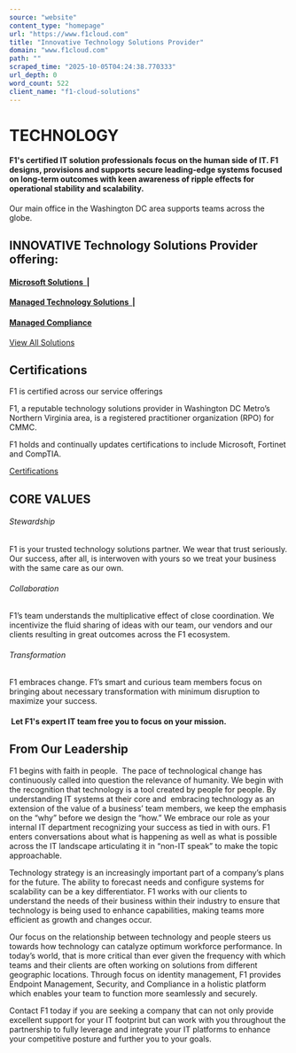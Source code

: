 ```yaml
---
source: "website"
content_type: "homepage"
url: "https://www.f1cloud.com"
title: "Innovative Technology Solutions Provider"
domain: "www.f1cloud.com"
path: ""
scraped_time: "2025-10-05T04:24:38.770333"
url_depth: 0
word_count: 522
client_name: "f1-cloud-solutions"
---
```


# TECHNOLOGY

#### F1's certified IT solution professionals focus on the human side of IT. F1 designs, provisions and supports secure leading-edge systems focused on long-term outcomes with keen awareness of ripple effects for operational stability and scalability.

Our main office in the Washington DC area supports teams across the globe.

## INNOVATIVE Technology Solutions Provider offering:

#### [Microsoft Solutions  |](https://www.f1cloud.com/microsoftsolutions)

#### [Managed Technology Solutions  |](https://www.f1cloud.com/technologysolutions)

#### [Managed Compliance](https://www.f1cloud.com/managedcompliance)

[View All Solutions](https://www.f1cloud.com/solutions)

## Certifications

F1 is certified across our service offerings

F1, a reputable technology solutions provider in Washington DC Metro’s Northern Virginia area, is a registered practitioner organization (RPO) for CMMC.

F1 holds and continually updates certifications to include Microsoft, Fortinet and CompTIA.

[Certifications](https://www.f1cloud.com/about)

## CORE VALUES

###### Stewardship

F1 is your trusted technology solutions partner. We wear that trust seriously. Our success, after all, is interwoven with yours so we treat your business with the same care as our own.

###### Collaboration

F1’s team understands the multiplicative effect of close coordination. We incentivize the fluid sharing of ideas with our team, our vendors and our clients resulting in great outcomes across the F1 ecosystem.

###### Transformation

F1 embraces change. F1’s smart and curious team members focus on bringing about necessary transformation with minimum disruption to maximize your success.

#### ​  Let F1's expert IT team free you to focus on your mission.

## From Our Leadership

F1 begins with faith in people.  The pace of technological change has continuously called into question the relevance of humanity. We begin with the recognition that technology is a tool created by people for people. By understanding IT systems at their core and  embracing technology as an extension of the value of a business’ team members, we keep the emphasis on the “why” before we design the “how.” We embrace our role as your internal IT department recognizing your success as tied in with ours. F1 enters conversations about what is happening as well as what is possible across the IT landscape articulating it in “non-IT speak” to make the topic approachable.

Technology strategy is an increasingly important part of a company’s plans for the future. The ability to forecast needs and configure systems for scalability can be a key differentiator. F1 works with our clients to understand the needs of their business within their industry to ensure that technology is being used to enhance capabilities, making teams more efficient as growth and changes occur.

Our focus on the relationship between technology and people steers us towards how technology can catalyze optimum workforce performance. In today’s world, that is more critical than ever given the frequency with which teams and their clients are often working on solutions from different geographic locations. Through focus on identity management, F1 provides Endpoint Management, Security, and Compliance in a holistic platform which enables your team to function more seamlessly and securely.

Contact F1 today if you are seeking a company that can not only provide excellent support for your IT footprint but can work with you throughout the partnership to fully leverage and integrate your IT platforms to enhance your competitive posture and further you to your goals.